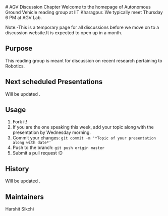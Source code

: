 <snippet>
  <content>
# AGV Discussion Chapter
Welcome to the homepage of Autonomous Ground Vehicle reading group at IIT Kharagpur.
We typically meet Thursday 6 PM at AGV Lab. 

Note:-This is a temporary page for all discussions before we move on to a discussion website.It is expected to open up in a month.

 
## Purpose
This reading group is meant for discussion on recent research pertaining to Robotics. 

## Next scheduled Presentations

Will be updated .

## Usage
1. Fork it!
2. If you are the one speaking this week, add your topic along with the presentation by Wednesday morning.
3. Commit your changes: `git commit -m '*Topic of your presentation along with date*'`
4. Push to the branch: `git push origin master`
5. Submit a pull request :D


## History

Will be updated .

## Maintainers

Harshit Sikchi


</content>
  <tabTrigger></tabTrigger>
    </snippet>
